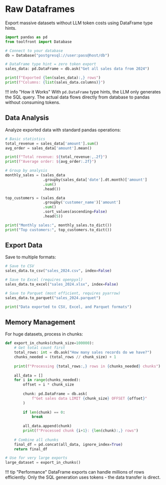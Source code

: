 # Raw Dataframes

Export massive datasets without LLM token costs using DataFrame type hints.

```python linenums="1"
import pandas as pd
from toolfront import Database

# Connect to your database
db = Database("postgresql://user:pass@host/db")

# DataFrame type hint = zero token export
sales_data: pd.DataFrame = db.ask("Get all sales data from 2024")

print(f"Exported {len(sales_data):,} rows")
print(f"Columns: {list(sales_data.columns)}")
```

!!! info "How it Works"
    With `pd.DataFrame` type hints, the LLM only generates the SQL query. The actual data flows directly from database to pandas without consuming tokens.

## Data Analysis

Analyze exported data with standard pandas operations:

```python linenums="9"
# Basic statistics
total_revenue = sales_data['amount'].sum()
avg_order = sales_data['amount'].mean()

print(f"Total revenue: ${total_revenue:,.2f}")
print(f"Average order: ${avg_order:.2f}")

# Group by analysis
monthly_sales = (sales_data
                 .groupby(sales_data['date'].dt.month)['amount']
                 .sum()
                 .head())

top_customers = (sales_data
                 .groupby('customer_name')['amount']
                 .sum()
                 .sort_values(ascending=False)
                 .head(5))

print("Monthly sales:", monthly_sales.to_dict())
print("Top customers:", top_customers.to_dict())
```

## Export Data

Save to multiple formats:

```python linenums="27"
# Save to CSV  
sales_data.to_csv("sales_2024.csv", index=False)

# Save to Excel (requires openpyxl)
sales_data.to_excel("sales_2024.xlsx", index=False)

# Save to Parquet (most efficient, requires pyarrow)
sales_data.to_parquet("sales_2024.parquet")

print("Data exported to CSV, Excel, and Parquet formats")
```

## Memory Management

For huge datasets, process in chunks:

```python linenums="37"
def export_in_chunks(chunk_size=100000):
    # Get total count first
    total_rows: int = db.ask("How many sales records do we have?")
    chunks_needed = (total_rows // chunk_size) + 1
    
    print(f"Processing {total_rows:,} rows in {chunks_needed} chunks")
    
    all_data = []
    for i in range(chunks_needed):
        offset = i * chunk_size
        
        chunk: pd.DataFrame = db.ask(
            f"Get sales data LIMIT {chunk_size} OFFSET {offset}"
        )
        
        if len(chunk) == 0:
            break
            
        all_data.append(chunk)
        print(f"Processed chunk {i+1}: {len(chunk):,} rows")
    
    # Combine all chunks
    final_df = pd.concat(all_data, ignore_index=True)
    return final_df

# Use for very large exports
large_dataset = export_in_chunks()
```

!!! tip "Performance"
    DataFrame exports can handle millions of rows efficiently. Only the SQL generation uses tokens - the data transfer is direct.
